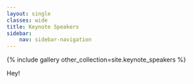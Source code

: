 ```yaml
---
layout: single
classes: wide
title: Keynote Speakers
sidebar:
    nav: sidebar-navigation
---
```



{% include gallery other_collection=site.keynote_speakers %}

Hey!